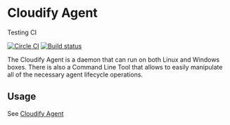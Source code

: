# Cloudify Agent
Testing CI

[![Circle CI](https://circleci.com/gh/cloudify-cosmo/cloudify-agent/tree/master.svg?style=shield)](https://circleci.com/gh/cloudify-cosmo/cloudify-agent/tree/master)
[![Build status](https://ci.appveyor.com/api/projects/status/d64cg2wy5ml72ebv/branch/master?svg=true)](https://ci.appveyor.com/project/Cloudify/cloudify-agent/branch/master)


The Cloudify Agent is a daemon that can run on both Linux
and Windows boxes. There is also a Command Line Tool that allows to
easily manipulate all of the necessary agent lifecycle operations.

## Usage

See [Cloudify Agent](https://docs.cloudify.co/latest/install_maintain/agents/)
